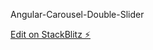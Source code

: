 Angular-Carousel-Double-Slider

[Edit on StackBlitz ⚡️](https://stackblitz.com/edit/ngu-carousel-ng6-xtc1fb)
